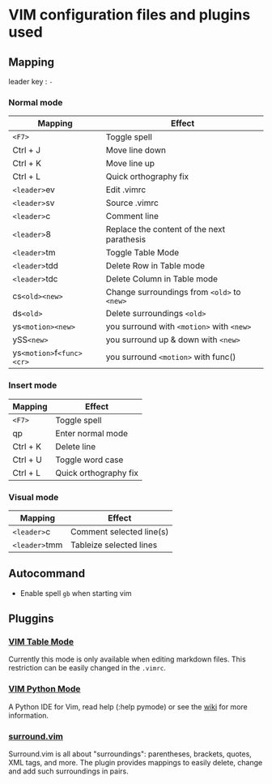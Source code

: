 # VIM configuration files and plugins used

## Mapping

leader key : `-`

### Normal mode

| Mapping                   | Effect                                      |
|---------------------------|---------------------------------------------|
| `<F7>`                    | Toggle spell                                |
| Ctrl + J                  | Move line down                              |
| Ctrl + K                  | Move line up                                |
| Ctrl + L                  | Quick orthography fix                       |
| `<leader>`ev              | Edit .vimrc                                 |
| `<leader>`sv              | Source .vimrc                               |
| `<leader>`c               | Comment line                                |
| `<leader>`8               | Replace the content of the next parathesis  |
| `<leader>`tm              | Toggle Table Mode                           |
| `<leader>`tdd             | Delete Row in Table mode                    |
| `<leader>`tdc             | Delete Column in Table mode                 |
| cs`<old><new>`            | Change surroundings from `<old>` to `<new>` |
| ds`<old>`                 | Delete surroundings `<old>`                 |
| ys`<motion><new>`         | you surround with `<motion>` with `<new>`   |
| ySS`<new>`                | you surround up & down with `<new>`         |
| ys`<motion>`f`<func><cr>` | you surround `<motion>` with func()         |

### Insert mode

| Mapping  | Effect                |
|----------|-----------------------|
| `<F7>`   | Toggle spell          |
| qp       | Enter normal mode     |
| Ctrl + K | Delete line           |
| Ctrl + U | Toggle word case      |
| Ctrl + L | Quick orthography fix |

### Visual mode

| Mapping       | Effect                   |
|---------------|--------------------------|
| `<leader>`c   | Comment selected line(s) |
| `<leader>`tmm | Tableize selected lines  |


## Autocommand

* Enable spell `gb` when starting vim

## Pluggins

### [VIM Table Mode](https://github.com/dhruvasagar/vim-table-mode)

Currently this mode is only available when editing markdown files. This restriction can be easily changed in the `.vimrc`.

### [VIM Python Mode](https://github.com/python-mode/python-mode)

A Python IDE for Vim, read help (:help pymode) or see the [wiki](https://github.com/python-mode/python-mode/wiki) for more information.

### [surround.vim](https://github.com/tpope/vim-surround)

Surround.vim is all about "surroundings": parentheses, brackets, quotes, XML tags, and more. The plugin provides mappings to easily delete, change and add such surroundings in pairs.
